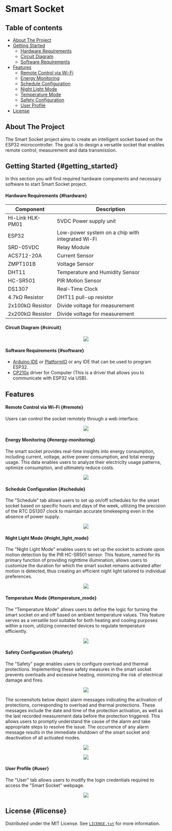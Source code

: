 # Smart Socket
## Table of contents
- [About The Project](#about-the-project)
- [Getting Started](#getting_started)
    - [Hardware Requirements](#hardware)
    - [Circuit Diagram](#circuit)
    - [Software Requirements](#software)
- [Features](#features)
    - [Remote Control via Wi-Fi](#remote)
    - [Energy Monitoring](#energy-monitoring)
    - [Schedule Configuration](#schedule)
    - [Night Light Mode](#night_light_mode)
    - [Temperature Mode](#temperature_mode)
    - [Safety Configuration](#safety)
    - [User Profile](#user)
- [License](#license)
## About The Project
The Smart Socket project aims to create an intelligent socket based on the ESP32 microcontroller. The goal is to design a versatile socket that enables remote control, measurement and data transmission.
## Getting Started {#getting_started}
In this section you will find required hardware components and necessary software to start Smart Socket project.
#### Hardware Requirements {#hardware}
| Component                       | Description                      |
|--------------------------------|----------------------------------|
| Hi-Link HLK-PM01      | 5VDC Power supply unit                |
| ESP32          | Low-power system on a chip with integrated Wi-Fi                 |
| SRD-05VDC                | Relay Module |
| ACS712-20A       | Current Sensor          |
| ZMPT101B               | Voltage Sensor                   |
| DHT11  | Temperature and Humidity Sensor |
| HC-SR501     | PIR Motion Sensor                   |
| DS1307        | Real-Time Clock     |
| 4.7kΩ Resistor        | DHT11 pull-up resistor   |
| 2x100kΩ Resistor        | Divide voltage for measurement  | 
| 2x200kΩ Resistor        | Divide voltage for measurement   |

#### Circuit Diagram {#circuit}

<p align="center" width="100%">
    <img src="images/circuits_diagram.png"> 
</p>

#### Software Requirements {#software}
- [Arduino IDE](https://www.arduino.cc/en/software) or [PlatformIO](https://platformio.org/) or any IDE that can be used to program ESP32.
- [CP210x](https://www.silabs.com/developers/usb-to-uart-bridge-vcp-drivers?tab=downloads)  driver for Computer (This is a driver that allows you to communicate with ESP32 via USB).
## Features
#### Remote Control via Wi-Fi {#remote}
Users can control the socket remotely through a web interface.
<p align="center" width="100%">
    <img src="images/main_page.png"> 
</p>

#### Energy Monitoring {#energy-monitoring}

The smart socket provides real-time insights into energy consumption, including current, voltage, active power consumption, and total energy usage. This data enables users to analyze their electricity usage patterns, optimize consumption, and ultimately reduce costs.

<p align="center" width="100%">
    <img src="images/electrical_parameters.png"> 
</p>

#### Schedule Configuration {#schedule}
The "Schedule" tab allows users to set up on/off schedules for the smart socket based on specific hours and days of the week, utilizing the precision of the RTC DS1307 clock to maintain accurate timekeeping even in the absence of power supply.

<p align="center" width="100%">
    <img src="images/schedule.png"> 
</p>

#### Night Light Mode {#night_light_mode}
The "Night Light Mode" enables users to set up the socket to activate upon motion detection by the PIR HC-SR501 sensor. This feature, named for its primary function of providing nighttime illumination, allows users to customize the duration for which the smart socket remains activated after motion is detected, thus creating an efficient night light tailored to individual preferences.

<p align="center" width="100%">
    <img src="images/night_light_mode.png"> 
</p>

#### Temperature Mode {#temperature_mode}
The "Temperature Mode" allows users to define the logic for turning the smart socket on and off based on ambient temperature values. This feature serves as a versatile tool suitable for both heating and cooling purposes within a room, utilizing connected devices to regulate temperature efficiently.

<p align="center" width="100%">
    <img src="images/temperature_mode.png"> 
</p>

#### Safety Configuration {#safety}
The "Safety" page enables users to configure overload and thermal protections. Implementing these safety measures in the smart socket prevents overloads and excessive heating, minimizing the risk of electrical damage and fires.

<p align="center" width="100%">
    <img src="images/safety.png"> 
</p>

The screenshots below depict alarm messages indicating the activation of protections, corresponding to overload and thermal protections. These messages include the date and time of the protection activation, as well as the last recorded measurement data before the protection triggered. This allows users to promptly understand the cause of the alarm and take appropriate steps to resolve the issue. The occurrence of any alarm message results in the immediate shutdown of the smart socket and deactivation of all activated modes.

<p align="center" width="100%">
    <img src="images/overload.png"> 
</p>

<p align="center" width="100%">
    <img src="images/over-temperature.png"> 
</p>

#### User Profile {#user}
The "User" tab allows users to modify the login credentials required to access the "Smart Socket" webpage. 

<p align="center" width="100%">
    <img src="images/user.png"> 
</p>

## License {#license}
Distributed under the MIT License. See [`LICENSE.txt`](/LICENSE.txt) for more information.